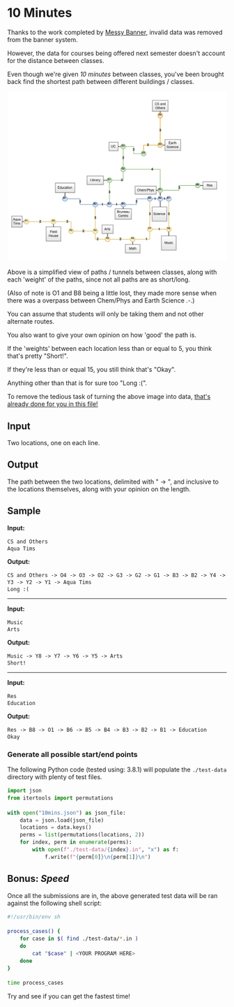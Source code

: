 # 10 Minutes

Thanks to the work completed by [Messy Banner](../messybanner), invalid data was removed from the banner system.

However, the data for courses being offered next semester doesn't account for the distance between classes.

Even though we're given _10 minutes_ between classes, you've been brought back find the shortest path between different buildings / classes.

![Map of MUN](./map.png)

Above is a simplified view of paths / tunnels between classes, along with each 'weight' of the paths, since not all paths are as short/long.

(Also of note is O1 and B8 being a little lost, they made more sense when there was a overpass between Chem/Phys and Earth Science .-.)

You can assume that students will only be taking them and not other alternate routes.

You also want to give your own opinion on how 'good' the path is.

If the 'weights' between each location less than or equal to 5, you think that's pretty "Short!".

If they're less than or equal 15, you still think that's "Okay".

Anything other than that is for sure too "Long :(".

To remove the tedious task of turning the above image into data, [that's already done for you in this file!](./10mins.json)

## Input

Two locations, one on each line.

## Output

The path between the two locations, delimited with " -> ", and inclusive to the locations themselves, along with your opinion on the length.

## Sample

**Input:**

```
CS and Others
Aqua Tims
```

**Output:**

```
CS and Others -> O4 -> O3 -> O2 -> G3 -> G2 -> G1 -> B3 -> B2 -> Y4 -> Y3 -> Y2 -> Y1 -> Aqua Tims
Long :(
```

---

**Input:**

```
Music
Arts
```

**Output:**

```
Music -> Y8 -> Y7 -> Y6 -> Y5 -> Arts
Short!
```

---

**Input:**

```
Res
Education
```

**Output:**

```
Res -> B8 -> O1 -> B6 -> B5 -> B4 -> B3 -> B2 -> B1 -> Education
Okay
```

### Generate all possible start/end points

The following Python code (tested using: 3.8.1) will populate the `./test-data` directory with plenty of test files.

```python
import json
from itertools import permutations

with open("10mins.json") as json_file:
    data = json.load(json_file)
    locations = data.keys()
    perms = list(permutations(locations, 2))
    for index, perm in enumerate(perms):
        with open(f"./test-data/{index}.in", "x") as f:
            f.write(f"{perm[0]}\n{perm[1]}\n")
```

## Bonus: *_Speed_*

Once all the submissions are in, the above generated test data will be ran against the following shell script:

```sh
#!/usr/bin/env sh

process_cases() {
    for case in $( find ./test-data/*.in )
    do
        cat "$case" | <YOUR PROGRAM HERE>
    done
}

time process_cases
```

Try and see if you can get the fastest time!
